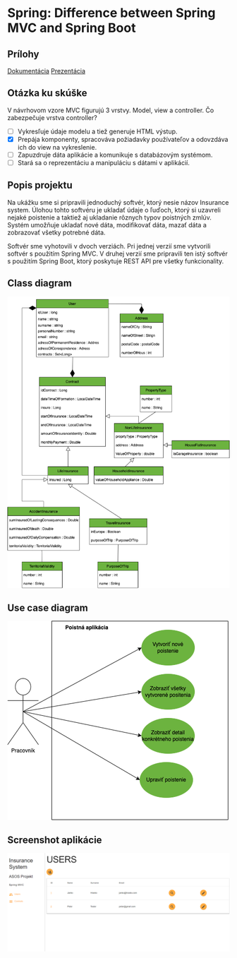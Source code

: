 # Spring: Difference between Spring MVC and Spring Boot

## Prílohy

[Dokumentácia](attachments/asos.pdf)
[Prezentácia](attachments/prezentacia.pdf)

## Otázka ku skúške 

V návrhovom vzore MVC figurujú 3 vrstvy. Model, view a controller. Čo zabezpečuje vrstva controller?

- [ ] Vykresľuje údaje modelu a tiež generuje HTML výstup.
- [x] Prepája komponenty, spracováva požiadavky používateľov a odovzdáva ich do view na vykreslenie.
- [ ] Zapuzdruje dáta aplikácie a komunikuje s databázovým systémom.
- [ ] Stará sa o reprezentáciu a manipuláciu s dátami v aplikácií. 

## Popis projektu

Na ukážku sme si pripravili jednoduchý softvér, ktorý nesie názov Insurance system. Úlohou tohto softvéru je ukladať údaje o ľuďoch, ktorý si uzavreli nejaké poistenie a taktiež aj ukladanie rôznych typov poistných zmlúv. Systém umožňuje ukladať nové dáta, modifikovať dáta, mazať dáta a zobrazovať všetky potrebné dáta.

Softvér sme vyhotovili v dvoch verziách. Pri jednej verzií sme vytvorili softvér s použitím Spring MVC. V druhej verzií sme pripravili ten istý softvér s použitím Spring Boot, ktorý poskytuje REST API pre všetky funkcionality.

## Class diagram

![Class diagram](attachments/class.png?raw=true "Class diagram")

## Use case diagram

![Use case diagram](attachments/use-case.png?raw=true "Use case diagram")

## Screenshot aplikácie

![Screenshot aplikácie](attachments/screenshot.png?raw=true "Screenshot aplikácie")
